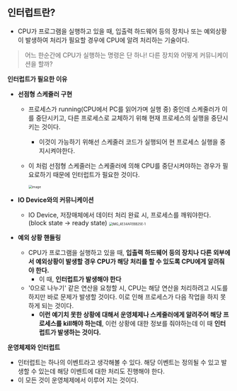 ## 인터럽트란?

- CPU가 프로그램을 실행하고 있을 때, 입출력 하드웨어 등의 장치나 또는 예외상황이 발생하여 처리가 필요할 경우에 CPU에 알려 처리하는 기술이다.

> 어느 한순간에 CPU가 실행하는 명령은 단 하나! 다른 장치와 어떻게 커뮤니케이션을 할까?



**인터럽트가 필요한 이유**

- **선점형 스케줄러 구현**

  - 프로세스가 running(CPU에서 PC를 읽어가며 실행 중) 중인데 스케줄러가 이를 중단시키고, 다른 프로세스로 교체하기 위해 현재 프로세스의 실행을 중단시키는 것이다.

    - 이것이 가능하기 위해선 스케줄러 코드가 실행되어 현 프로세스 실행을 중지시켜야한다.

  - 이 처럼 선점형 스케줄러는 스케줄러에 의해 CPU를 중단시켜야하는 경우가 필요로하기 때문에 인터럽트가 필요한 것이다.

    <img src="https://user-images.githubusercontent.com/40616436/78257724-34eec080-7535-11ea-9f2c-4e3544be0644.png" alt="image" style="zoom:50%;" />



- **IO Device와의 커뮤니케이션**

  - IO Device, 저장매체에서 데이터 처리 완료 시, 프로세스를 깨워야한다. (block state -> ready state)
    <img src="/Users/mesung/Downloads/IMG_4E34AFEBB25E-1.jpeg" alt="IMG_4E34AFEBB25E-1" style="zoom:50%;" />



- **예외 상황 핸들링**
  - CPU가 프로그램을 실행하고 있을 때, **입출력 하드웨어 등의 장치나 다른 외부에서 예외상황이 발생할 경우 CPU가 해당 처리를 할 수 있도록 CPU에게 알려줘야 한다.**
    - 이 때, **인터럽트가 발생해야 한다**
  - '0으로 나누기' 같은 연산을 요청할 시, CPU는 해당 연산을 처리하려고 시도를 하지만 바로 문제가 발생할 것이다. 이로 인해 프로세스가 다음 작업을 하지 못하게 되는 것이다.
    - **이런 예기치 못한 상황에 대해서 운영체제나 스케줄러에게 알려주어 해당 프로세스를 kill해야 하는데**, 이런 상황에 대한 정보를 줘야하는데 이 때 **인터럽트가 발생하는 것이다.**



**운영체제와 인터럽트**

- 인터럽트는 하나의 이벤트라고 생각해볼 수 있다. 해당 이벤트는 정의될 수 있고 발생할 수 있는데 해당 이벤트에 대한 처리도 진행해야 한다.
- 이 모든 것이 운영체제에서 이루어 지는 것이다.